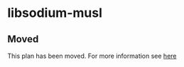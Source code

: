 # libsodium-musl

## Moved

This plan has been moved. For more information see [here](https://github.com/habitat-sh/core-plans#additional-plans)
